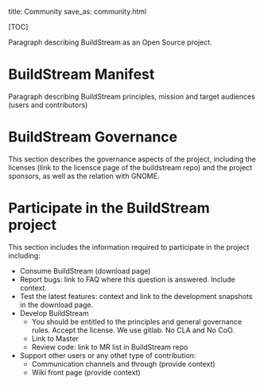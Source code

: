title: Community
save_as: community.html

<!-- This is the so called project page  -->

[TOC]


Paragraph describing BuildStream as an Open Source project.

# BuildStream Manifest

Paragraph describing BuildStream principles, mission and target audiences (users and contributors)

# BuildStream Governance

This section describes the governance aspects of the project, including the licenses (link to the licensce page of the buildstream repo) and the project sponsors, as well as the relation with GNOME.

# Participate in the BuildStream project

This section includes the information required to participate in the project including:
* Consume BuildStream (download page)
* Report bugs:  link to FAQ where this question is answered. Include context.
* Test the latest features: context and link to the development snapshots in the download page.
* Develop BuildStream
   * You should be entitled to the principles and general governance rules. Accept the license. We use gitlab. No CLA and No CoO.
   * Link to Master
   * Review code: link to MR list in BuildStream repo
* Support other users or any othet type of contribution:
   * Communication channels and through (provide context)
   * Wiki front page (provide context)
